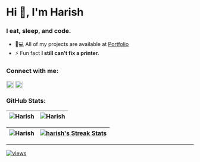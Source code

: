 <h1>Hi 👋, I'm Harish</h1>
<h3>I eat, sleep, and code.</h3>

- 👨💻 All of my projects are available at [Portfolio](https://h4rish.netlify.app)
- ⚡ Fun fact **I still can't fix a printer.**

<h3>Connect with me:</h3>

<code><a href="https://linkedin.com/in/" target="blank"><img align="center" src="https://raw.githubusercontent.com/rahuldkjain/github-profile-readme-generator/master/src/images/icons/Social/linked-in-alt.svg" alt="m4dd0c" height="20" /></a></code> 
<code><a href="https://instagram.com/harish_suthar_8" target="blank"><img align="center" src="https://raw.githubusercontent.com/rahuldkjain/github-profile-readme-generator/master/src/images/icons/Social/instagram.svg" alt="m4dd0c_" height="20" /></a></code>


<h3>GitHub Stats:</h3>

| <img align="center" src="https://github-readme-stats.vercel.app/api?username=harishkumar6375&show_icons=true&theme=github_dark&locale=en" alt="Harish" />  | <img align="center" src="https://github-readme-streak-stats.herokuapp.com/?user=harishkumar6375&theme=github_dark" alt="Harish" /> |
| :-----------------------------------------------------------------------------------------------------------------------------------------------: | :------------------------------------------------------------------------------------------------------------------------: |


| <img align="center" src="https://github-readme-stats.vercel.app/api/top-langs?username=harishkumar6375&show_icons=true&theme=github_dark&locale=en&layout=compact" alt="Harish" />  | [![harish's Streak Stats](https://nirzak-streak-stats.vercel.app?user=harishkumar6375&theme=github-dark-blue&hide_border=true&card_width=480)](https://github.com/harishkumar6375?tab=repositories) |
| :-----------------------------------------------------------------------------------------------------------------------------------------------: | :------------------------------------------------------------------------------------------------------------------------: |

---
[![views](https://visitcount.itsvg.in/api?id=harishkumar6375&icon=2&color=6)](https://visitcount.itsvg.in)
 
